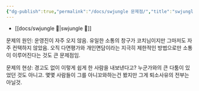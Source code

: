 ```yaml
---
{"dg-publish":true,"permalink":"/docs/swjungle 문제점/","title":"swjungle 문제점"}
---
```


- [[docs/swjungle 🤖\|swjungle 🤖]]

문제의 원인: 운영진이 자주 오지 않음. 유일한 소통의 창구가 코치님이지만 그마저도 자주 컨택하지 않았음. 오직 다면평가와 개인면담이라는 지극히 제한적인 방법으로만 소통이 이루어진다는 것도 큰 문제점임.  
  
문제의 현상: 경고도 없이 이렇게 쉽게 한 사람을 내보낸다고? 누군가와의 큰 다툼이 있었던 것도 아니고. 몇몇 사람들이 그를 아니꼬와하는건 봤지만 그게 퇴소사유의 전부는 아닐것.
